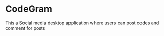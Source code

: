 # CodeGram
This a Social media desktop application where users can post codes and comment for posts
